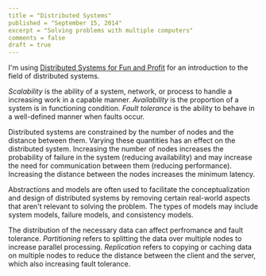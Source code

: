```yaml
---
title = "Distributed Systems"
published = "September 15, 2014"
excerpt = "Solving problems with multiple computers"
comments = false
draft = true
---
```


I'm using [Distributed Systems for Fun and Profit] for an introduction to the field of distributed systems.

[Distributed Systems for Fun and Profit]: http://book.mixu.net/distsys/

_Scalability_ is the ability of a system, network, or process to handle a increasing work in a capable manner. _Availability_ is the proportion of a system is in functioning condition. _Fault tolerance_ is the ability to behave in a well-defined manner when faults occur.

Distributed systems are constrained by the number of nodes and the distance between them. Varying these quantities has an effect on the distributed system. Increasing the number of nodes increases the probability of failure in the system (reducing availability) and may increase the need for communication between them (reducing performance). Increasing the distance between the nodes increases the minimum latency.

Abstractions and models are often used to facilitate the conceptualization and design of distributed systems by removing certain real-world aspects that aren't relevant to solving the problem. The types of models may include system models, failure models, and consistency models.

The distribution of the necessary data can affect perfromance and fault tolerance. _Partitioning_ refers to splitting the data over multiple nodes to increase parallel processing. _Replication_ refers to copying or caching data on multiple nodes to reduce the distance between the client and the server, which also increasing fault tolerance.
